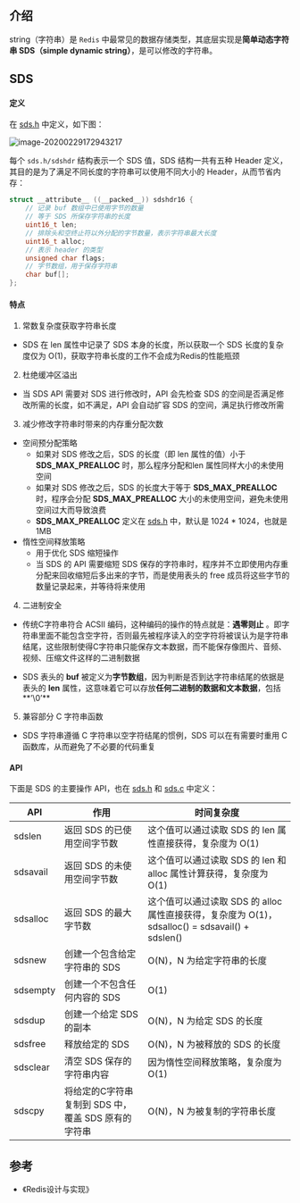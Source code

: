 ## 介绍

string（字符串）是 `Redis` 中最常见的数据存储类型，其底层实现是**简单动态字符串 SDS（simple dynamic string）**，是可以修改的字符串。



## SDS

#### 定义

在 [sds.h](https://github.com/antirez/redis/blob/unstable/src/sds.h) 中定义，如下图：

![image-20200229172943217](https://tva1.sinaimg.cn/large/00831rSTgy1gcdeh7x4ysj313g0u0qm7.jpg)

每个 `sds.h/sdshdr` 结构表示一个 SDS 值，SDS 结构一共有五种 Header 定义，其目的是为了满足不同长度的字符串可以使用不同大小的 Header，从而节省内存：

```c
struct __attribute__ ((__packed__)) sdshdr16 {
  	// 记录 buf 数组中已使用字节的数量
  	// 等于 SDS 所保存字符串的长度
    uint16_t len;
  	// 排除头和空终止符以外分配的字节数量，表示字符串最大长度
    uint16_t alloc;
  	// 表示 header 的类型
    unsigned char flags;
    // 字节数组，用于保存字符串
    char buf[];
};
```



#### 特点

1. 常数复杂度获取字符串长度

- SDS 在 len 属性中记录了 SDS 本身的长度，所以获取一个 SDS 长度的复杂度仅为 O(1)，获取字符串长度的工作不会成为Redis的性能瓶颈

2. 杜绝缓冲区溢出

- 当 SDS API 需要对 SDS 进行修改时，API 会先检查 SDS 的空间是否满足修改所需的长度，如不满足，API 会自动扩容 SDS 的空间，满足执行修改所需

3. 减少修改字符串时带来的内存重分配次数

- 空间预分配策略
  - 如果对 SDS 修改之后，SDS 的长度（即 len 属性的值）小于 **SDS_MAX_PREALLOC** 时，那么程序分配和len 属性同样大小的未使用空间
  - 如果对 SDS 修改之后，SDS 的长度大于等于 **SDS_MAX_PREALLOC** 时，程序会分配 **SDS_MAX_PREALLOC** 大小的未使用空间，避免未使用空间过大而导致浪费
  - **SDS_MAX_PREALLOC** 定义在 [sds.h](https://github.com/antirez/redis/blob/unstable/src/sds.h) 中，默认是 1024 * 1024，也就是1MB
- 惰性空间释放策略
  - 用于优化 SDS 缩短操作
  - 当 SDS 的 API 需要缩短 SDS 保存的字符串时，程序并不立即使用内存重分配来回收缩短后多出来的字节，而是使用表头的 free 成员将这些字节的数量记录起来，并等待将来使用

4. 二进制安全

- 传统C字符串符合 ACSII 编码，这种编码的操作的特点就是：**遇零则止** 。即字符串里面不能包含空字符，否则最先被程序读入的空字符将被误认为是字符串结尾，这些限制使得C字符串只能保存文本数据，而不能保存像图片、音频、视频、压缩文件这样的二进制数据

- SDS 表头的 **buf** 被定义为**字节数组**，因为判断是否到达字符串结尾的依据是表头的 **len** 属性，这意味着它可以存放**任何二进制的数据和文本数据**，包括**’\0’**

5. 兼容部分 C 字符串函数

- SDS 字符串遵循 C 字符串以空字符结尾的惯例，SDS 可以在有需要时重用 C 函数库，从而避免了不必要的代码重复

#### API

下面是 SDS 的主要操作 API，也在 [sds.h](https://github.com/antirez/redis/blob/unstable/src/sds.h) 和 [sds.c](https://github.com/antirez/redis/blob/unstable/src/sds.c) 中定义：

| API      | 作用                                                | 时间复杂度                                                   |
| -------- | --------------------------------------------------- | ------------------------------------------------------------ |
| sdslen   | 返回 SDS 的已使用空间字节数                         | 这个值可以通过读取 SDS 的 len 属性直接获得，复杂度为 O(1)    |
| sdsavail | 返回 SDS 的未使用空间字节数                         | 这个值可以通过读取 SDS 的 len 和 alloc 属性计算获得，复杂度为 O(1) |
| sdsalloc | 返回 SDS 的最大字节数                               | 这个值可以通过读取 SDS 的 alloc 属性直接获得，复杂度为 O(1)，sdsalloc() = sdsavail() + sdslen() |
| sdsnew   | 创建一个包含给定字符串的 SDS                        | O(N)，N 为给定字符串的长度                                   |
| sdsempty | 创建一个不包含任何内容的 SDS                        | O(1)                                                         |
| sdsdup   | 创建一个给定 SDS 的副本                             | O(N)，N 为给定 SDS 的长度                                    |
| sdsfree  | 释放给定的 SDS                                      | O(N)，N 为被释放的 SDS 的长度                                |
| sdsclear | 清空 SDS 保存的字符串内容                           | 因为惰性空间释放策略，复杂度为 O(1)                          |
| sdscpy   | 将给定的C字符串复制到 SDS 中，覆盖 SDS 原有的字符串 | O(N)，N 为被复制的字符串长度                                 |



## 参考

- 《Redis设计与实现》